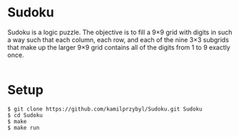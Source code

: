 # Sudoku
Sudoku is a logic puzzle. The objective is to fill a 9×9 grid with digits in such a way such that each column, each row, and each of the nine 3×3 subgrids that make up the larger 9×9 grid contains all of the digits from 1 to 9 exactly once.

![]()

# Setup
```
$ git clone https://github.com/kamilprzybyl/Sudoku.git Sudoku
$ cd Sudoku
$ make
$ make run
```
